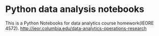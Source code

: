 # Python data analysis notebooks
This is a Python Notebooks for data analytics course homework(IEORE 4572).
http://ieor.columbia.edu/data-analytics-operations-research
